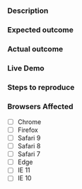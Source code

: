 <!-- Instructions: https://github.com/PolymerElements/polymer-starter-kit/CONTRIBUTING.md#filing-issues -->
<!--
 Fill out what you can below.
-->
### Description


  <!-- Example: The `paper-foo` element causes the page to turn pink when clicked. -->

### Expected outcome


  <!-- Example: The page stays the same color. -->

### Actual outcome


  <!-- Example: The page turns pink. -->

### Live Demo


  <!-- Example: https://jsbin.com/cagaye/edit?html,output -->

### Steps to reproduce


  <!-- Example
  1. Put a `paper-foo` element in the page.
  2. Open the page in a web browser.
  3. Click the `paper-foo` element.
  -->

### Browsers Affected
<!-- Check all that apply -->
- [ ] Chrome
- [ ] Firefox
- [ ] Safari 9
- [ ] Safari 8
- [ ] Safari 7
- [ ] Edge
- [ ] IE 11
- [ ] IE 10
